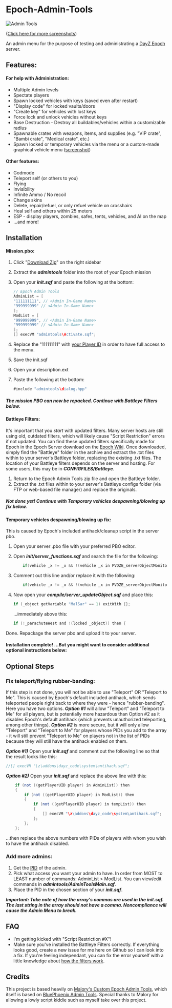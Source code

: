 Epoch-Admin-Tools
=================

![Admin Tools](http://i.imgur.com/j0bTHPB.png)

([Click here for more screenshots](http://imgur.com/a/RH4cx#0))

An admin menu for the purpose of testing and administrating a [DayZ Epoch](https://github.com/vbawol/DayZ-Epoch) server. 

## Features:
#### For help with Administration:
* Multiple Admin levels
* Spectate players
* Spawn locked vehicles with keys (saved even after restart)
* "Display code" for locked vaults/doors
* "Create key" for vehicles with lost keys
* Force lock and unlock vehicles without keys
* Base Destruction - Destroy all buildables/vehicles within a customizable radius
* Spawnable crates with weapons, items, and supplies (e.g. "VIP crate", "Bambi crate", "Medical crate", etc.)
* Spawn locked or temporary vehicles via the menu or a custom-made graphical vehicle menu ([screenshot](https://f.cloud.github.com/assets/204934/2233637/43153c0a-9b2c-11e3-8a03-40d11239e1cb.png))


#### Other features:
* Godmode
* Teleport self (or others to you)
* Flying
* Invisibility
* Infinite Ammo / No recoil
* Change skins
* Delete, repair/refuel, or only refuel vehicle on crosshairs
* Heal self and others within 25 meters
* ESP - display players, zombies, safes, tents, vehicles, and AI on the map
* ...and more!

## Installation

#### Mission.pbo:
1. Click "[Download Zip](https://github.com/gregariousjb/Epoch-Admin-Tools/archive/master.zip)" on the right sidebar
2. Extract the ***admintools*** folder into the root of your Epoch mission
3. Open your ***init.sqf*** and paste the following at the bottom:

    ~~~~java
    // Epoch Admin Tools
    AdminList = [
    "111111111", // <Admin In-Game Name>
    "999999999" // <Admin In-Game Name>
    ];
    ModList = [
    "999999999", // <Admin In-Game Name>
    "999999999" // <Admin In-Game Name>
    ];
    [] execVM "admintools\Activate.sqf";
    ~~~~
    
4. Replace the "111111111" with [your Player ID](http://i48.tinypic.com/2isxjkz.png) in order to have full access to the menu.
5. Save the init.sqf
6. Open your description.ext
7. Paste the following at the bottom:

    ~~~~java
    #include "admintools\dialog.hpp"
    ~~~~

##### The mission PBO can now be repacked. Continue with ***Battleye Filters*** below.

#### Battleye Filters:
It's important that you *start* with updated filters. Many server hosts are still using old, outdated filters, which will likely cause "Script Restriction" errors if not updated. You can find these updated filters specifically made for Epoch in the Epoch Server download on the [Epoch Wiki](http://dayzepoch.com/wiki/index.php?title=Main_Page). Once downloaded, simply find the "Battleye" folder in the archive and extract the .txt files within to your server's Battleye folder, replacing the existing .txt files. The location of your Battleye filters depends on the server and hosting. For some users, this may be in ***CONFIGFILES/Battleye***.

1. Return to the Epoch Admin Tools zip file and open the Battleye folder.
2. Extract the .txt files within to your server's Battleye configs folder (via FTP or web-based file manager) and replace the originals.

##### Not done yet! Continue with ***Temporary vehicles despawning/blowing up fix*** below.

#### Temporary vehicles despawning/blowing up fix:
This is caused by Epoch's included antihack/cleanup script in the server pbo.

1. Open your server .pbo file with your preferred PBO editor.
2. Open ***init/server_functions.sqf*** and search the file for the following:

    ~~~~java
        if(vehicle _x != _x && !(vehicle _x in PVDZE_serverObjectMonitor) && (isPlayer _x)  && !((typeOf vehicle _x) in DZE_safeVehicle)) then {
    ~~~~
    
3. Comment out this line and/or replace it with the following:

    ~~~~java
        if(vehicle _x != _x && !(vehicle _x in PVDZE_serverObjectMonitor) && (isPlayer _x)  && !((typeOf vehicle _x) in DZE_safeVehicle) && (vehicle _x getVariable ["MalSar",0] !=1)) then {
    ~~~~

4. Now open your ***compile/server_updateObject.sqf*** and place this:


    ~~~~java
    if (_object getVariable "MalSar" == 1) exitWith {};
    ~~~~

    ...immediately above this:

    ~~~~java
    if (!_parachuteWest and !(locked _object)) then {
    ~~~~

Done. Repackage the server pbo and upload it to your server. 

#### Installation complete! ...But you might want to consider additional optional instructions below:


## Optional Steps

### Fix teleport/flying rubber-banding:
If this step is not done, you will not be able to use "Teleport" OR "Teleport to Me". This is caused by Epoch's default included antihack, which sends teleported people right back to where they were - hence "rubber-banding". Here you have two options. ***Option #1*** will allow "Teleport" and "Teleport to Me" for all players, but is potentially more hazardous than Option #2 as it disables Epoch's default antihack (which prevents unauthorized teleporting, among other things). ***Option #2*** is more secure, but it will only allow "Teleport" and "Teleport to Me" for players whose PIDs you add to the array - it will still prevent "Teleport to Me" on players not in the list of PIDs because they will still have the antihack enabled on them.

***Option #1)*** Open your ***init.sqf*** and comment out the following line so that the result looks like this:

~~~~java
//[] execVM "\z\addons\dayz_code\system\antihack.sqf";
~~~~

***Option #2)*** Open your ***init.sqf*** and replace the above line with this:

~~~~java
	if (not ((getPlayerUID player) in AdminList)) then 
	{
		if (not ((getPlayerUID player) in ModList)) then
		{
			if (not ((getPlayerUID player) in tempList)) then
			{
				[] execVM "\z\addons\dayz_code\system\antihack.sqf";
			};
		};
	};
~~~~
    
...then replace the above numbers with PIDs of players with whom you wish to have the antihack disabled.

### Add more admins:
1. Get the [PID](http://i48.tinypic.com/2isxjkz.png) of the admin.
2. Pick what access you want your admin to have. In order from MOST to LEAST number of commands: AdminList > ModList. You can view/edit commands in ***admintools/AdminToolsMain.sqf***.
3. Place the PID in the chosen section of your ***init.sqf***. 

***Important: Take note of how the array's commas are used in the init.sqf. The last string in the array should not have a comma. Noncompliance will cause the Admin Menu to break.***


## FAQ
* I'm getting kicked with "Script Restriction #X"!
 * Make sure you've installed the Battleye Filters correctly. If everything looks good, create a new issue for me here on Github so I can look into a fix. If you're feeling independant, you can fix the error yourself with a little knowledge about [how the filters work](http://dayz.st/w/Battleye_Filters).

## Credits
This project is based heavily on [Malory's Custom Epoch Admin Tools](https://github.com/iforgotmywhat/Dayz-Epoch-Admin-Tools/), which itself is based on [BluePhoenix Admin Tools](https://github.com/BluePhoenix175/DayZ-Admin-Tools-). Special thanks to Malory for allowing a lowly script kiddie such as myself take over this project.
